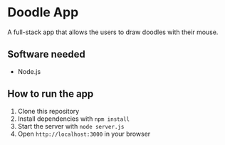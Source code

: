 # Doodle App

A full-stack app that allows the users to draw doodles with their mouse.

## Software needed

- Node.js

## How to run the app

1. Clone this repository
2. Install dependencies with `npm install`
3. Start the server with `node server.js`
4. Open `http://localhost:3000` in your browser
